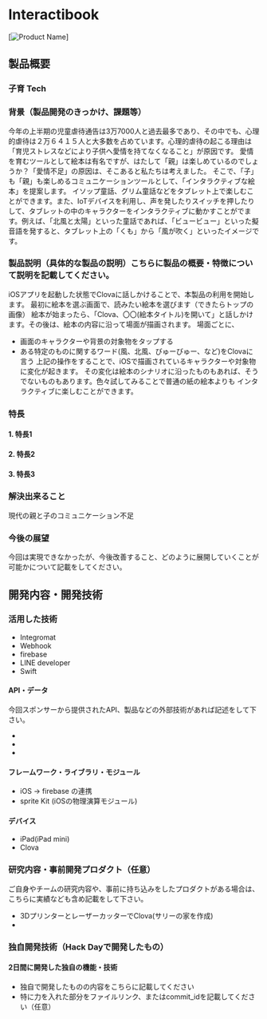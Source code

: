 # Interactibook

[![Product Name](image.png)]

## 製品概要
### 子育 Tech

### 背景（製品開発のきっかけ、課題等）
今年の上半期の児童虐待通告は3万7000人と過去最多であり、その中でも、心理的虐待は２万６４１５人と大多数を占めています。心理的虐待の起こる理由は「育児ストレスなどにより子供へ愛情を持てなくなること」が原因です。
愛情を育むツールとして絵本は有名ですが、はたして「親」は楽しめているのでしょうか？「愛情不足」の原因は、そこあると私たちは考えました。
そこで、「子」も「親」も楽しめるコミュニケーションツールとして、「インタラクティブな絵本」を提案します。
イソップ童話、グリム童話などをタブレット上で楽しむことができます。また、IoTデバイスを利用し、声を発したりスイッチを押したりして、タブレットの中のキャラクターをインタラクティブに動かすことがでます。例えば、「北風と太陽」といった童話であれば、「ビュービュー」といった擬音語を発すると、タブレット上の「くも」から「風が吹く」といったイメージです。

### 製品説明（具体的な製品の説明）こちらに製品の概要・特徴について説明を記載してください。
iOSアプリを起動した状態でClovaに話しかけることで、本製品の利用を開始します。
最初に絵本を選ぶ画面で、読みたい絵本を選びます（できたらトップの画像）
絵本が始まったら、「Clova、〇〇(絵本タイトル)を開いて」と話しかけます。その後は、絵本の内容に沿って場面が描画されます。
場面ごとに、
* 画面のキャラクターや背景の対象物をタップする
* ある特定のものに関するワード(風、北風、びゅーびゅー、など)をClovaに言う
上記の操作をすることで、iOSで描画されているキャラクターや対象物に変化が起きます。
その変化は絵本のシナリオに沿ったものもあれば、そうでないものもあります。色々試してみることで普通の紙の絵本よりも
インタラクティブに楽しむことができます。

### 特長

#### 1. 特長1

#### 2. 特長2

#### 3. 特長3

### 解決出来ること
現代の親と子のコミュニケーション不足

### 今後の展望
今回は実現できなかったが、今後改善すること、どのように展開していくことが可能かについて記載をしてください。


## 開発内容・開発技術
### 活用した技術
* Integromat
* Webhook
* firebase
* LINE developer
* Swift

#### API・データ
今回スポンサーから提供されたAPI、製品などの外部技術があれば記述をして下さい。

*
*
*

#### フレームワーク・ライブラリ・モジュール
* iOS -> firebase の連携
* sprite Kit (iOSの物理演算モジュール)

#### デバイス
* iPad(iPad mini)
* Clova


### 研究内容・事前開発プロダクト（任意）
ご自身やチームの研究内容や、事前に持ち込みをしたプロダクトがある場合は、こちらに実績なども含め記載をして下さい。

* 3DプリンターとレーザーカッターでClova(サリーの家を作成)
*


### 独自開発技術（Hack Dayで開発したもの）
#### 2日間に開発した独自の機能・技術
* 独自で開発したものの内容をこちらに記載してください
* 特に力を入れた部分をファイルリンク、またはcommit_idを記載してください（任意）
